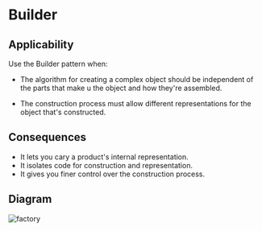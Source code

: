 # Builder

## Applicability

Use the Builder pattern when:

* The algorithm for creating a complex object should be independent of the parts that make u the object and how they're assembled.

* The construction process must allow different representations for the object that's constructed.

## Consequences

* It lets you cary a product's internal representation.
* It isolates code for construction and representation.
* It gives you finer control over the construction process.

## Diagram

![factory](https://www.dofactory.com/images/diagrams/net/builder.gif)